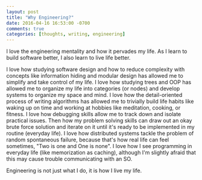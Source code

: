 ```yaml
---
layout: post
title: "Why Engineering?"
date: 2016-04-16 16:53:00 -0700
comments: true
categories: [thoughts, writing, engineering]
---
```


I love the engineering mentality and how it pervades my life. As I learn to build software better, I also learn to live life better.

I love how studying software design and how to reduce complexity with concepts like information hiding and modular design has allowed me to simplify and take control of my life. I love how studying trees and OOP has allowed me to organize my life into categories (or nodes) and develop systems to organize my space and mind. I love how the detail-oriented process of writing algorithms has allowed me to trivially build life habits like waking up on time and working at hobbies like meditation, cooking, or fitness. I love how debugging skills allow me to track down and isolate practical issues. Then how my problem solving skills can draw out an okay brute force solution and iterate on it until it's ready to be implemented in my routine (everyday life). I love how distributed systems tackle the problem of random spontaneous failure, because that's how real life can feel sometimes, "Two is one and One is none". I love how I see programming in everyday life (like memorization as caching), although I'm slightly afraid that this may cause trouble communicating with an SO.

Engineering is not just what I do, it is how I live my life.